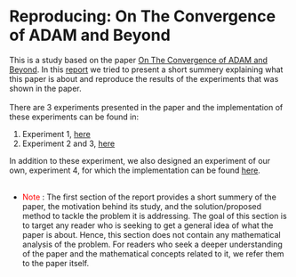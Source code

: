 # Reproducing: On The Convergence of ADAM and Beyond

This is a study based on the paper [On The Convergence of ADAM and Beyond](https://openreview.net/pdf?id=ryQu7f-RZ). In this [report](https://github.com/rezazzr/Reproducing-Convergence-of-ADAM-and-Beyond/blob/master/Reproducing_On_The_Convergence_of_ADAM_and_Beyond.pdf) we tried to present a short summery explaining what this paper is about and reproduce the results of the experiments that was shown in the paper.<br>
<br>
There are 3 experiments presented in the paper and the implementation of these experiments can be found in:

1.  Experiment 1, [here](https://github.com/rezazzr/Reproducing-Convergence-of-ADAM-and-Beyond/blob/master/synthetic_case_experiment.ipynb)
2.  Experiment 2 and 3, [here](https://github.com/rezazzr/Reproducing-Convergence-of-ADAM-and-Beyond/blob/master/Logistic_Regression_and_Neural_network_experiment.ipynb)

In addition to these experiment, we also designed an experiment of our own, experiment 4, for which the implementation can be found [here](https://github.com/rezazzr/Reproducing-Convergence-of-ADAM-and-Beyond/blob/master/VAE_exp.ipynb).<br>
<br>
* <font color="red"> Note </font>: The first section of the report provides a short summery of the paper, the motivation behind its study, and the solution/proposed method to tackle the problem it is addressing. The goal of this section is to target any reader who is seeking to get a general idea of what the paper is about. Hence, this section does not contain any mathematical analysis of the problem. For readers who seek a deeper understanding of the paper and the mathematical concepts related to it, we refer them to the paper itself.
